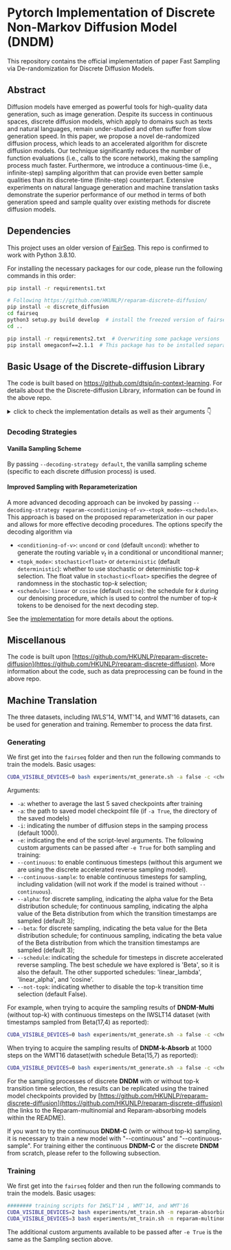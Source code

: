 # Pytorch Implementation of Discrete Non-Markov Diffusion Model (DNDM)

This repository contains the official implementation of paper Fast Sampling via De-randomization for Discrete Diffusion Models.

## Abstract

Diffusion models have emerged as powerful tools for high-quality data generation, such as image generation. Despite its success in continuous spaces, discrete diffusion models, which apply to domains such as texts and natural languages, remain under-studied and often suffer from slow generation speed. In this paper, we propose a novel de-randomized diffusion process, which leads to an accelerated algorithm for discrete diffusion models.  Our technique significantly reduces the number of function evaluations (i.e., calls to the score network), making the sampling process much faster. Furthermore, we introduce a continuous-time (i.e., infinite-step) sampling algorithm that can provide even better sample qualities than its discrete-time (finite-step) counterpart. Extensive experiments on natural language generation and machine translation tasks demonstrate the superior performance of our method in terms of both generation speed and sample quality over existing methods for discrete diffusion models.

## Dependencies

This project uses an older version of [FairSeq](https://github.com/facebookresearch/fairseq). 
This repo is confirmed to work with Python 3.8.10.

For installing the necessary packages for our code, please run the following commands in this order:

```bash
pip install -r requirements1.txt

# Following https://github.com/HKUNLP/reparam-discrete-diffusion/
pip install -e discrete_diffusion
cd fairseq
python3 setup.py build develop  # install the freezed version of fairseq
cd ..

pip install -r requirements2.txt  # Overwriting some package versions
pip install omegaconf==2.1.1  # This package has to be installed separately after hydra-core
```



## Basic Usage of the Discrete-diffusion Library

The code is built based on https://github.com/dtsip/in-context-learning. 
For details about the the Discrete-diffusion Library, information can be found in the above repo.


<details>
  <summary> click to check the implementation details as well as their arguments 👇 </summary>

These diffusion models share the same set of interfaces allowing for external uses. In particular, they are defined as subclasses of `DiscreteDiffusion` class, taking the following form:
```python
class DiscreteDiffusion(nn.Module):
    """
    The parent class for discrete denoising diffusion probabilistic models.

    It supports the following methods:
    - q_sample()
        Sample x_t ~ q(x_t | x_0) to construct noisy Transformer inputs.
    - compute_losses()
        Compute the loss L_t = KL(q||p) at t-th time step.
    - sample_step()
        Sample x_t ~ p(x_{t-1} | x_t, x_0) at t-th time step.
    """
    
    def __init__(self, num_timesteps):
        super().__init__()
        self.num_timesteps = num_timesteps

    def q_sample(self, x_0, t, **kwargs):
        """

        Sample from q(x_t | x_0), which is used as the model inputs.

        Args:
            x_0: token ids with shape [B, N]
            t: current time step, tensor with shape [B]

        Returns:
            return a dict of relevant outputs including x_t.
            
        """

    def compute_losses(self, inputs, **kwargs):
        """
        
        Compute the loss objective KL(q||p) to train our generative process.

        Args:
            inputs: a dict that contains input types specific to different diffusion processes, containing
                - x_t: token ids with shape [B, N]
                - t: scalar timesteps, with shape [B]

        Returns:
            possibly return a dict of relevant outputs, including the loss used for training.
            
        """

    def sample_step(self, decoder_out, denoising_fn, **kwargs):
        """
        Given a time step t, start from x_t and sample x_{t-k} from q(x_{t-k} | x_t).
        
        Args:
            decoder_out: a namedtuple that contains decoding info, including
                - x_t: token ids with shape [B, N]
                - t: scalar timesteps
                - max_steps: the maximum number of decoding steps
                - ...
            
            denoising_fn: a function that takes in x_t and t and returns model logits

            kwargs: other arguments that are used to control decoding.
        
        Returns:
            return a new decoder_out namedtuple.
        """
```

A `DiscreteDiffusion` model can be instantiated by configuring the following:
- Basic attributes, including
    - `--num-diffusion-timesteps <int>` specifies the whole number of diffusion time steps (default: 50)
    - `--diffusion-type <str>` specifies the diffusion model type (choices: `{absorbing, multinomial, reparam-absorbing, reparam-multinomial}`)
    - `--noise-scheduler-type <str>` specifies the noise schedule only in **vanilla/reparam multinomial diffusion** (typical choices: `{linear, cosine}`; default: `cosine`)
- Important arguments specific to the forward sampling routine in `q_sample()`, including
    - `--q-sample-mode <str>` specifies the sampling strategy (choices: `{default, coupled, multi-step, multi-sample}`; default: `default`). We provide various choices for sampling from $q(x_t|x_0)$ to prepare corrupted token sequences for denoising, including
        - `default`: a single sample is drawn as $x_t \sim q(x_t|x_0)$, identical to previous practices;
        - `multi-step`: sample two i.i.d. time steps $s, t$ and draw $x_s \sim q(x_s|x_0)$ and $x_t \sim q(x_t|x_0)$, respectively. We then optimize the average $\frac{1}{2}(\mathcal{L}_s + \mathcal{L}_t)$ for variance reduction;
        - `multi-sample`: sample two i.i.d. samples $x_t \sim q(x_t|x_0)$ and $x_t^{'} \sim q(x_t|x_0)$ at the same step, and compute the loss averaged over these two samples;
        - `coupled`: also known as conditioned training, which is detailed in Appendix F of the paper. This starts with sampling two i.i.d. time steps $s, t$ (assume $s < t$). We draw $x_t \sim q(x_t|x_0)$ as usual, but draw $x_s$ from a distribution conditioned on $x_t$ as $x_s \sim q(x_s|x_t, x_0)$. We then compute the average $\frac{1}{2}(\mathcal{L}_s + \mathcal{L}_t)$ as the objective. This strategy can simulate the backward transition process and help stabilize training. During preliminary experiments, we found the `coupled` sampling mode brings significant improvements for both vanilla multinomial/absorbing diffusion, but the gain is not consistently substantial in reparameterized variants. 
    - `--not-diffusing-special-sym` indicates whether to include special symbols during the diffusion process (default: False)
- Important arguments specific to the loss objective calculation in `compute_losses()`, including
    - `--reweighting-type <str>` specifies the reweighting scheme in our **reparameterized family** (choices: `{linear, reciprocal, none}`; default: `linear`)
    - `--label-smoothing <float>` specifies the rate of label smoothing (default: 0.1)
- Important arguments specific to the decoding routine in `sample_step()`, including
    - `--argmax-decoding` indicates whether to use argmax decoding for the denoised Transformer output $\tilde{x}_0$ (default: False)
    - `--temperature <float>` specifies the temperature $\tau$ for sampling $\tilde{x}_0 \sim \operatorname{Categorical}(f(x_t;\theta)/\tau)$ if the argmax decoding scheme is **not** used. (default: 1.0)
    - `--decoding-strategy <str>` specifies the use of vanilla (`default`) / reparameterized (`reparam-<options>`; see [the details](#decoding-strategies))decoding strategy (choices: `{default, reparam-<options>}`; default: `default`)
    - `--load-ema-weights` indicates whether to load the EMA model weights for generation (default: False)
    - `--iter-decode-max-iter <int>` specifies the maximum number of timesteps for decoding (default: 10)
    - `--iter-decode-with-beam <int>` specifies the beam size for decoding multiple sequences with different lengths in parallel (default: 1)
    - `--iter-decode-force-max-iter` indicates the iterative decoding must run the specified number of iterations and do not exit. Recommended to set this flag to True.

See [here](/fairseq/diffusion_mt/tasks/diffusion_translation_task.py#L23) for a more comprehensive list of arguments.
</details>

### Decoding Strategies

#### Vanilla Sampling Scheme
By passing `--decoding-strategy default`, the vanilla sampling scheme (specific to each discrete diffusion process) is used.

#### Improved Sampling with Reparameterization
A more advanced decoding approach can be invoked by passing `--decoding-strategy reparam-<conditioning-of-v>-<topk_mode>-<schedule>`. This approach is based on the proposed reparameterization in our paper and allows for more effective decoding procedures. The options specify the decoding algorithm via
- `<conditioning-of-v>`: `uncond` or `cond` (default `uncond`): whether to generate the routing variable $v_t$ in a conditional or unconditional manner;
- `<topk_mode>`: `stochastic<float>` or `deterministic` (default `deterministic`): whether to use stochastic or deterministic top-$k$ selection. The float value in `stochastic<float>` specifies the degree of randomness in the stochastic top-$k$ selection;
- `<schedule>`: `linear` or `cosine` (default `cosine`): the schedule for $k$ during our denoising procedure, which is used to control the number of top-$k$ tokens to be denoised for the next decoding step.

See the [implementation](./discrete_diffusion/discrete_diffusions/discrete_diffusion_base.py#L130) for more details about the options.

## Miscellanous
The code is built upon [https://github.com/HKUNLP/reparam-discrete-diffusion](https://github.com/HKUNLP/reparam-discrete-diffusion). More information about the code, such as data preprocessing can be found in the above repo.


## Machine Translation
The three datasets, including IWLS'14, WMT'14, and WMT'16 datasets, can be used for generation and training. Remember to process the data first.

### Generating
We first get into the `fairseq` folder and then run the following commands to train the models. Basic usages:
```bash
CUDA_VISIBLE_DEVICES=0 bash experiments/mt_generate.sh -a false -c <checkpoint_path> -d <iwslt/wmt14/wmt16> -e True
```

Arguments:
- `-a`: whether to average the last 5 saved checkpoints after training
- `-a`: the path to saved model checkpoint file (if `-a True`, the directory of the saved models) 
- `-i`: indicating the number of diffusion steps in the samping process (default 1000).
- `-e`: indicating the end of the script-level arguments.
The following custom arguments can be passed after `-e True` for both sampling and training:
- `--continuous`: to enable continuous timesteps (without this argument we are using the discrete accelerated reverse sampling model).
- `--continuous-sample`: to enable continuous timesteps for sampling, including validation (will not work if the model is trained without `--continuous`).
- `--alpha`: for discrete sampling, indicating the alpha value for the Beta distribution schedule; for continuous sampling, indicating the alpha value of the Beta distribution from which the transition timestamps are sampled (default 3);
- `--beta`: for discrete sampling, indicating the beta value for the Beta distribution schedule; for continuous sampling, indicating the beta value of the Beta distribution from which the transition timestamps are sampled (default 3);
- `--schedule`: indicating the schedule for timesteps in discrete accelerated reverse sampling.
        The best schedule we have explored is 'Beta', so it is also the default.
        The other supported schedules: 'linear_lambda', 'linear_alpha', and 'cosine'.
- `--not-topk`: indicating whether to disable the top-k transition time selection (default False).

For example, when trying to acquire the sampling results of **DNDM-Multi** (without top-k) with continuous timesteps on the IWSLT14 dataset (with timestamps sampled from Beta(17,4) as reported):
```bash
CUDA_VISIBLE_DEVICES=0 bash experiments/mt_generate.sh -a false -c <checkpoint_path> -d wmt -e True --continuous --continuous-sample --alpha 17 --beta 4 --not-topk
```

When trying to acquire the sampling results of **DNDM-k-Absorb** at 1000 steps on the WMT16 dataset(with schedule Beta(15,7) as reported):
```bash
CUDA_VISIBLE_DEVICES=0 bash experiments/mt_generate.sh -a false -c <checkpoint_path> -d wmt -i 1000 -e True --alpha 15 --beta 7 --schedule Beta
```

For the sampling processes of discrete **DNDM** with or without top-k transition time selection, the results can be replicated using the trained model checkpoints provided by [https://github.com/HKUNLP/reparam-discrete-diffusion](https://github.com/HKUNLP/reparam-discrete-diffusion) (the links to the Reparam-multinomial and Reparam-absorbing models within the README).

If you want to try the continuous **DNDM-C** (with or without top-k) sampling, it is necessary to train a new model with "--continuous" and "--continuous-sample". For training either the continuous **DNDM-C** or the discrete **DNDM** from scratch, please refer to the following subsection.

### Training
We first get into the `fairseq` folder and then run the following commands to train the models. Basic usages:
```bash
######## training scripts for IWSLT'14 , WMT'14, and WMT'16 
CUDA_VISIBLE_DEVICES=2 bash experiments/mt_train.sh -m reparam-absorbing -d <iwslt/wmt14/wmt16> -s default -e True --q-sample-mode coupled  --store-ema --label-smoothing 0.1 --reweighting-type linear
CUDA_VISIBLE_DEVICES=3 bash experiments/mt_train.sh -m reparam-multinomial -d <iwslt/wmt14/wmt16> -s default -e True --not-diffusing-special-sym --q-sample-mode coupled --store-ema --label-smoothing 0.1 --reweighting-type linear
```
The additional custom arguments available to be passed after `-e True` is the same as the Sampling section above.






